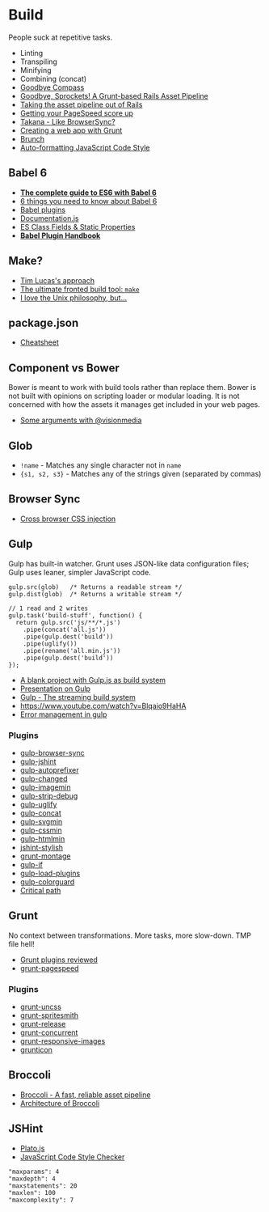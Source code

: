 # Build

People suck at repetitive tasks.

* Linting
* Transpiling
* Minifying
* Combining (concat)
* [Goodbye Compass](http://bensmithett.com/goodbye-compass/)
* [Goodbye, Sprockets! A Grunt-based Rails Asset Pipeline](http://blog.pedago.com/2014/01/21/goodbye-sprockets-a-grunt-based-rails-asset-pipeline/)
* [Taking the asset pipeline out of Rails](http://pivotallabs.com/taking-asset-pipeline-rails/)
* [Getting your PageSpeed score up](https://www.youtube.com/watch?v=pNKnhBIVj4w)
* [Takana - Like BrowserSync?](http://usetakana.com/)
* [Creating a web app with Grunt](http://tech.tmw.co.uk/2014/10/creating-a-web-app-with-grunt-part-1/)
* [Brunch](http://brunch.io/)
* [Auto-formatting JavaScript Code Style](https://medium.com/@addyosmani/auto-formatting-javascript-code-style-fe0f98a923b8)

## Babel 6

* [**The complete guide to ES6 with Babel 6**](http://jamesknelson.com/the-complete-guide-to-es6-with-babel-6/)
* [6 things you need to know about Babel 6](http://jamesknelson.com/the-six-things-you-need-to-know-about-babel-6/)
* [Babel plugins](https://www.npmjs.com/search?q=babel-plugin)
* [Documentation.js](https://github.com/documentationjs/documentation/blob/master/docs/GETTING_STARTED.md)
* [ES Class Fields & Static Properties](https://github.com/jeffmo/es-class-static-properties-and-fields)
* [**Babel Plugin Handbook**](https://github.com/thejameskyle/babel-plugin-handbook)

## Make?

* [Tim Lucas's approach](https://gist.github.com/toolmantim/6200029)
* [The ultimate fronted build tool: `make`](https://algorithms.rdio.com/post/make/)
* [I love the Unix philosophy, but...](http://mntr.dk/2014/i-love-the-unix-philisophy-but/)

## package.json

* [Cheatsheet](http://package.json.jit.su/)

## Component vs Bower

Bower is meant to work with build tools rather than replace them.
Bower is not built with opinions on scripting loader or modular loading. It is not concerned with how the assets it manages get included in your web pages.

* [Some arguments with @visionmedia](https://github.com/bower/bower/pull/62)

## Glob

* `!name` - Matches any single character not in `name`
* `{s1, s2, s3}` - Matches any of the strings given (separated by commas)

## Browser Sync

* [Cross browser CSS injection](http://css-tricks.com/cross-browser-css-injection/)

## Gulp

Gulp has built-in watcher.
Grunt uses JSON-like data configuration files; Gulp uses leaner, simpler JavaScript code.

```
gulp.src(glob)   /* Returns a readable stream */
gulp.dist(glob)  /* Returns a writable stream */

// 1 read and 2 writes
gulp.task('build-stuff', function() {
  return gulp.src('js/**/*.js')
    .pipe(concat('all.js'))
    .pipe(gulp.dest('build'))
    .pipe(uglify())
    .pipe(rename('all.min.js'))
    .pipe(gulp.dest('build'))
});
```

* [A blank project with Gulp.js as build system](https://github.com/kyleconrad/blank-gulp)
* [Presentation on Gulp](http://slid.es/contra/gulp)
* [Gulp - The streaming build system](http://www.bram.us/2014/01/20/gulp-the-streaming-build-system/)
* https://www.youtube.com/watch?v=Blqaio9HaHA
* [Error management in gulp](https://gist.github.com/floatdrop/8269868)

### Plugins

* [gulp-browser-sync](https://github.com/shakyShane/gulp-browser-sync)
* [gulp-jshint](https://github.com/wearefractal/gulp-jshint)
* [gulp-autoprefixer](https://github.com/Metrime/gulp-autoprefixer)
* [gulp-changed](https://github.com/sindresorhus/gulp-changed)
* [gulp-imagemin](https://github.com/sindresorhus/gulp-imagemin)
* [gulp-strip-debug](https://github.com/sindresorhus/gulp-strip-debug)
* [gulp-uglify](https://github.com/terinjokes/gulp-uglify)
* [gulp-concat](https://github.com/wearefractal/gulp-concat)
* [gulp-svgmin](https://github.com/ben-eb/gulp-svgmin)
* [gulp-cssmin](https://github.com/chilijung/gulp-cssmin)
* [gulp-htmlmin](https://github.com/jonschlinkert/gulp-htmlmin)
* [jshint-stylish](https://github.com/sindresorhus/jshint-stylish)
* [grunt-montage](https://github.com/globaldev/grunt-montage)
* [gulp-if](https://github.com/robrich/gulp-if)
* [gulp-load-plugins](https://github.com/jackfranklin/gulp-load-plugins)
* [gulp-colorguard](https://github.com/pgilad/gulp-colorguard)
* [Critical path](https://github.com/addyosmani/critical)


## Grunt

No context between transformations. More tasks, more slow-down. TMP file hell!

* [Grunt plugins reviewed](http://cognition.happycog.com/article/grunt-plugins-reviewed)
* [grunt-pagespeed](https://github.com/jrcryer/grunt-pagespeed)

### Plugins

* [grunt-uncss](https://github.com/addyosmani/grunt-uncss)
* [grunt-spritesmith](https://github.com/Ensighten/grunt-spritesmith)
* [grunt-release](https://github.com/geddski/grunt-release)
* [grunt-concurrent](https://github.com/sindresorhus/grunt-concurrent)
* [grunt-responsive-images](https://github.com/andismith/grunt-responsive-images)
* [grunticon](http://www.grunticon.com/)

## Broccoli

* [Broccoli - A fast, reliable asset pipeline](https://github.com/joliss/broccoli)
* [Architecture of Broccoli](http://www.solitr.com/blog/2014/02/broccoli-first-release/)

## JSHint

* [Plato.js](https://github.com/es-analysis/plato)
* [JavaScript Code Style Checker](https://github.com/mdevils/node-jscs)

```
"maxparams": 4
"maxdepth": 4
"maxstatements": 20
"maxlen": 100
"maxcomplexity": 7
```